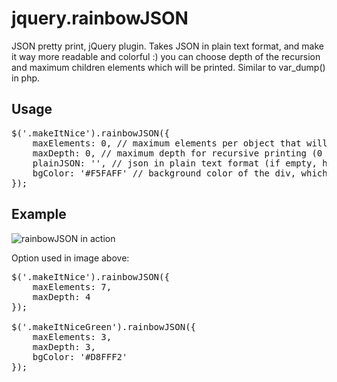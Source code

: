 jquery.rainbowJSON
==================

JSON pretty print, jQuery plugin.
Takes JSON in plain text format, and make it way more readable and colorful :) you can choose depth of the recursion and maximum children elements which will be printed. Similar to var_dump() in php.

Usage
-----
<pre>
$('.makeItNice').rainbowJSON({
    maxElements: 0, // maximum elements per object that will be printed (0 is unlimited)
    maxDepth: 0, // maximum depth for recursive printing (0 is unlimited)
    plainJSON: '', // json in plain text format (if empty, html of the object will be used)
    bgColor: '#F5FAFF' // background color of the div, which will be used for shading
});
</pre>

Example
-------

![rainbowJSON in action](http://i.imgur.com/EHkskh9.png "You can see different options used, and syntax error")

Option used in image above:

<pre>
$('.makeItNice').rainbowJSON({
	maxElements: 7,
	maxDepth: 4
});

$('.makeItNiceGreen').rainbowJSON({
	maxElements: 3,
	maxDepth: 3,
	bgColor: '#D8FFF2'
});
</pre>
